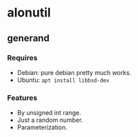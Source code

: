 # alonutil

## generand

### Requires
- Debian: pure debian pretty much works.
- Ubuntu: `apt install libbsd-dev`

### Features
- By unsigned int range.
- Just a random number.
- Parameterization.
